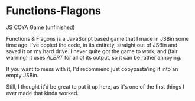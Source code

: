 # Functions-Flagons
JS COYA Game (unfinished)


Functions & Flagons is a JavaScript based game that I made in JSBin some time ago.  I've copied the code, in its entirety, straight out of JSBin and saved it on my hard drive.  I never quite got the game to work, and (fair warning) it uses *ALERT* for all of its output, so it can be rather annoying.

If you want to mess with it, I'd recommend just copypasta'ing it into an empty JSBin.

Still, I thought it'd be great to put it up here, as it's one of the first things I ever made that kinda worked.
